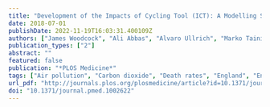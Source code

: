 ```yaml
---
title: "Development of the Impacts of Cycling Tool (ICT): A Modelling Study and Web Tool for Evaluating Health and Environmental Impacts of Cycling Uptake"
date: 2018-07-01
publishDate: 2022-11-19T16:03:31.400109Z
authors: ["James Woodcock", "Ali Abbas", "Alvaro Ullrich", "Marko Tainio", "Robin Lovelace", "Thiago H. Sá", "Kate Westgate", "Anna Goodman"]
publication_types: ["2"]
abstract: ""
featured: false
publication: "*PLOS Medicine*"
tags: ["Air pollution", "Carbon dioxide", "Death rates", "England", "Environmental health", "Greenhouse gases", "Physical activity", "Walking"]
url_pdf: "http://journals.plos.org/plosmedicine/article?id=10.1371/journal.pmed.1002622"
doi: "10.1371/journal.pmed.1002622"
---
```


